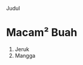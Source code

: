 <IDOCTYPE html>
  <html>
     <head>
         <tittle>Judul</tittle>
     </head>
     <body>
         <h1>Macam² Buah</h1>
         <ol type="1">
           <li>Jeruk</li>
           <li>Mangga</li>
         </ul>  
     </body>
  </html>
  
